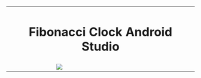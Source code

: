 
<table>
		<th colspan="3"><h1><b>Fibonacci Clock Android Studio</b></h1></th>
  <tr>
    <td width="25%"></td>
    <td><img src="https://github.com/iluso-6/Fibonacci_Clock_Android_Studio/blob/master/screenshots/screen.gif?raw=true?"></td>
    <td width="25%"></td>

<br><br>

  </tr>
  
</table>



